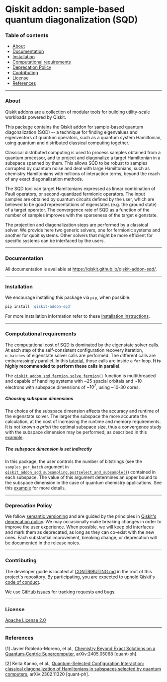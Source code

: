 # Qiskit addon: sample-based quantum diagonalization (SQD)

### Table of contents

* [About](#about)
* [Documentation](#documentation)
* [Installation](#installation)
* [Computational requirements](#computational-requirements)
* [Deprecation Policy](#deprecation-policy)
* [Contributing](#contributing)
* [License](#license)
* [References](#references)

----------------------------------------------------------------------------------------------------

### About

Qiskit addons are a collection of modular tools for building utility-scale workloads powered by Qiskit.

This package contains the Qiskit addon for sample-based quantum diagonalization (SQD) -- a technique for finding eigenvalues and eigenvectors of quantum operators, such as a quantum system Hamiltonian, using quantum and distributed classical computing together.

Classical distributed computing is used to process samples obtained from a quantum processor, and to project and diagonalize a target Hamiltonian in a subspace spanned by them. This allows SQD to be robust to samples corrupted by quantum noise and deal with large Hamiltonians, such as chemistry Hamiltonians with millions of interaction terms, beyond the reach of any exact diagonalization methods.  

The SQD tool can target Hamiltonians expressed as linear combination of Pauli operators, or second-quantized fermionic operators. The input samples are obtained by quantum circuits defined by the user, which are believed to be good representations of eigenstates (e.g. the ground state) of a target operator. The convergence rate of SQD as a function of the number of samples improves with the sparseness of the target eigenstate. 

The projection and diagonalization steps are performed by a classical solver. We provide here two generic solvers, one for fermionic systems and another for qubit systems. Other solvers that might be more efficient for specific systems can be interfaced by the users.

----------------------------------------------------------------------------------------------------

### Documentation

All documentation is available at https://qiskit.github.io/qiskit-addon-sqd/.

----------------------------------------------------------------------------------------------------

### Installation

We encourage installing this package via `pip`, when possible:

```bash
pip install 'qiskit-addon-sqd'
```

For more installation information refer to these [installation instructions](docs/install.rst).

----------------------------------------------------------------------------------------------------

### Computational requirements

The computational cost of SQD is dominated by the eigenstate solver calls. At each step of the self-consistent configuration recovery iteration, `n_batches` of eigenstate solver calls are performed. The different calls are embarrassingly parallel. In this [tutorial](docs/tutorials/01_chemistry_hamiltonian.ipynb), those calls are inside a `for` loop. **It is highly recommended to perform these calls in parallel**.

The [`qiskit_addon_sqd.fermion.solve_fermion()`](qiskit_addon_sqd/fermion.py) function is multithreaded and capable of handling systems with ~25 spacial orbitals and ~10 electrons with subspace dimensions of ~$10^7$, using ~10-30 cores.

##### Choosing subspace dimensions

The choice of the subspace dimension affects the accuracy and runtime of the eigenstate solver. The larger the subspace the more accurate the calculation, at the cost of increasing the runtime and memory requirements. It is not known *a priori* the optimal subspace size, thus a convergence study with the subspace dimension may be performed, as described in this [example](docs/how_tos/choose_subspace_dimension.ipynb).

##### The subspace dimension is set indirectly

In this package, the user controls the number of bitstrings (see the `samples_per_batch` argument in [`qiskit_addon_sqd.subsampling.postselect_and_subsample()`](qiskit_addon_sqd/subsampling.py)) contained in each subspace. The value of this argument determines an upper bound to the subspace dimension in the case of quantum chemistry applications. See this [example](docs/how_tos/select_open_closed_shell.ipynb) for more details.

----------------------------------------------------------------------------------------------------

### Deprecation Policy

We follow [semantic versioning](https://semver.org/) and are guided by the principles in
[Qiskit's deprecation policy](https://github.com/Qiskit/qiskit/blob/main/DEPRECATION.md).
We may occasionally make breaking changes in order to improve the user experience.
When possible, we will keep old interfaces and mark them as deprecated, as long as they can co-exist with the
new ones.
Each substantial improvement, breaking change, or deprecation will be documented in the release notes.

----------------------------------------------------------------------------------------------------

### Contributing

The developer guide is located at [CONTRIBUTING.md](https://github.com/Qiskit/qiskit-addon-sqd/blob/main/CONTRIBUTING.md>)
in the root of this project's repository.
By participating, you are expected to uphold Qiskit's [code of conduct](https://github.com/Qiskit/qiskit/blob/main/CODE_OF_CONDUCT.md).

We use [GitHub issues](https://github.com/Qiskit/qiskit-addon-sqd/issues/new/choose) for tracking requests and bugs.

----------------------------------------------------------------------------------------------------

### License

[Apache License 2.0](LICENSE.txt)

----------------------------------------------------------------------------------------------------

### References

[1] Javier Robledo-Moreno, et al., [Chemistry Beyond Exact Solutions on a Quantum-Centric Supercomputer](https://arxiv.org/abs/2405.05068), arXiv:2405.05068 [quant-ph].

[2] Keita Kanno, et al., [Quantum-Selected Configuration Interaction: classical diagonalization of Hamiltonians in subspaces selected by quantum computers](https://arxiv.org/abs/2302.11320), arXiv:2302.11320 [quant-ph].
